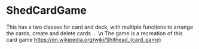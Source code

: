 # ShedCardGame
This has a two classes for card and deck, with multiple functions to arrange the cards, create and delete cards ... \n
The game is a recreation of this card game https://en.wikipedia.org/wiki/Shithead_(card_game)

